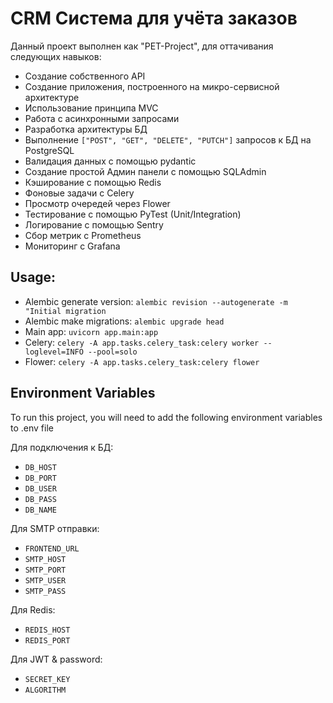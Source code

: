 # CRM Система для учёта заказов

Данный проект выполнен как "PET-Project", для оттачивания следующих навыков:
- Создание собственного API
- Создание приложения, построенного на микро-сервисной архитектуре
- Использование принципа MVC
- Работа с асинхронными запросами
- Разработка архитектуры БД
- Выполнение ``["POST", "GET", "DELETE", "PUTCH"]`` запросов к БД на PostgreSQL
- Валидация данных с помощью pydantic
- Создание простой Админ панели с помощью SQLAdmin
- Кэширование с помощью Redis
- Фоновые задачи с Celery
- Просмотр очередей через Flower
- Тестирование с помощью PyTest (Unit/Integration)
- Логирование с помощью Sentry
- Сбор метрик с Prometheus
- Мониторинг с Grafana

## Usage:
- Alembic generate version:
``alembic revision --autogenerate -m "Initial migration``
- Alembic make migrations:
``alembic upgrade head``
- Main app: ``uvicorn app.main:app``
- Celery: ``celery -A app.tasks.celery_task:celery worker --loglevel=INFO --pool=solo``
- Flower: ``celery -A app.tasks.celery_task:celery flower``

## Environment Variables

To run this project, you will need to add the following environment variables to .env file

Для подключения к БД:
- `DB_HOST`
- `DB_PORT`
- `DB_USER`
- `DB_PASS`
- `DB_NAME`

Для SMTP отправки:
- `FRONTEND_URL`
- `SMTP_HOST`
- `SMTP_PORT`
- `SMTP_USER`
- `SMTP_PASS`

Для Redis:
- `REDIS_HOST`
- `REDIS_PORT`

Для JWT & password:
- `SECRET_KEY`
- `ALGORITHM`